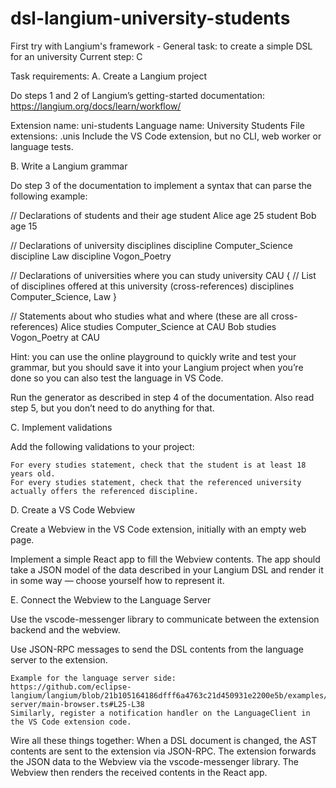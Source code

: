 # dsl-langium-university-students
First try with Langium's framework - General task: to create a simple DSL for an university
Current step: C

Task requirements:
A. Create a Langium project

Do steps 1 and 2 of Langium’s getting-started documentation: https://langium.org/docs/learn/workflow/

Extension name: uni-students
Language name: University Students
File extensions: .unis
Include the VS Code extension, but no CLI, web worker or language tests.

B. Write a Langium grammar

Do step 3 of the documentation to implement a syntax that can parse the following example:

// Declarations of students and their age
student Alice age 25
student Bob age 15

// Declarations of university disciplines
discipline Computer_Science
discipline Law
discipline Vogon_Poetry

// Declarations of universities where you can study
university CAU {
    // List of disciplines offered at this university (cross-references)
    disciplines Computer_Science, Law
}

// Statements about who studies what and where (these are all cross-references)
Alice studies Computer_Science at CAU
Bob studies Vogon_Poetry at CAU

Hint: you can use the online playground to quickly write and test your grammar, but you should save it into your Langium project when you’re done so you can also test the language in VS Code.

Run the generator as described in step 4 of the documentation. Also read step 5, but you don’t need to do anything for that.

C. Implement validations

Add the following validations to your project:

    For every studies statement, check that the student is at least 18 years old.
    For every studies statement, check that the referenced university actually offers the referenced discipline.


D. Create a VS Code Webview

Create a Webview in the VS Code extension, initially with an empty web page.

Implement a simple React app to fill the Webview contents. The app should take a JSON model of the data described in your Langium DSL and render it in some way — choose yourself how to represent it.

E. Connect the Webview to the Language Server

Use the vscode-messenger library to communicate between the extension backend and the webview.

Use JSON-RPC messages to send the DSL contents from the language server to the extension.

    Example for the language server side:
    https://github.com/eclipse-langium/langium/blob/21b105164186dfff6a4763c21d450931e2200e5b/examples/statemachine/src/language-server/main-browser.ts#L25-L38
    Similarly, register a notification handler on the LanguageClient in the VS Code extension code.


Wire all these things together: When a DSL document is changed, the AST contents are sent to the extension via JSON-RPC. The extension forwards the JSON data to the Webview via the vscode-messenger library. The Webview then renders the received contents in the React app.
